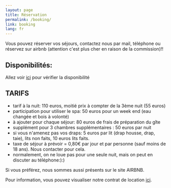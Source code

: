 ```yaml
---
layout: page
title: Réservation
permalink: /booking/
link: booking
lang: fr
---
```




Vous pouvez réserver vos séjours, contactez nous par mail, téléphone ou réservez sur airbnb (attention c'est plus cher en raison de la commission)!!


Disponibilités:
--------------

Allez voir <a href="https://www.airbnb.fr/rooms/23445162?source_impression_id=p3_1677950169_foZD3M6K5WxsmGqp" target="_blank">ici</a> pour vérifier la disponibilité



TARIFS
--------------------


- tarif à la nuit: 110 euros, moitié prix à compter de la 3ème nuit (55 euros)
- participation pour utiliser le spa: 50 euros pour un week end (eau changée et bois à volonté)
- à ajouter pour chaque séjour: 80 euros de frais de préparation du gîte
- supplément pour 3 chambres supplémentaires : 50 euros par nuit
- si vous n'amenez pas vos draps: 5 euros par lit (drap housse, drap, taie), lits non faits, 10 euros lits faits.
- taxe de séjour à prévoir = 0,80€ par jour et par personne (sauf moins de 18 ans). Nous contacter pour cela.
- normalement, on ne loue pas pour une seule nuit, mais on peut en discuter au téléphone:):)

Si vous préférez, nous sommes aussi présents sur le site AIRBNB.

Pour information, vous pouvez visualiser notre contrat de location <a href="/contrat/2023-PG-.pdf" target="_blank">ici</a>.




